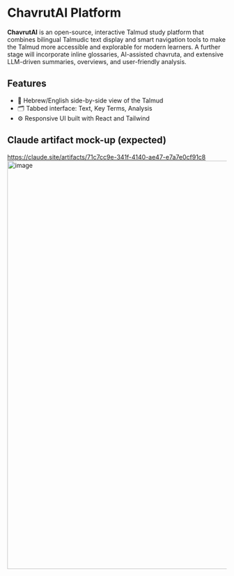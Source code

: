 # ChavrutAI Platform

**ChavrutAI** is an open-source, interactive Talmud study platform that combines bilingual Talmudic text display and smart navigation tools to make the Talmud more accessible and explorable for modern learners.
A further stage will incorporate inline glossaries, AI-assisted chavruta, and extensive LLM-driven summaries, overviews, and user-friendly analysis.

## Features

- 📖 Hebrew/English side-by-side view of the Talmud
- 🗂 Tabbed interface: Text, Key Terms, Analysis
- ⚙️ Responsive UI built with React and Tailwind

## Claude artifact mock-up (expected)
https://claude.site/artifacts/71c7cc9e-341f-4140-ae47-e7a7e0cf91c8
<img width="938" alt="image" src="https://github.com/user-attachments/assets/9a4f9867-ee06-497b-89ac-6c3b11b61ef6" />



